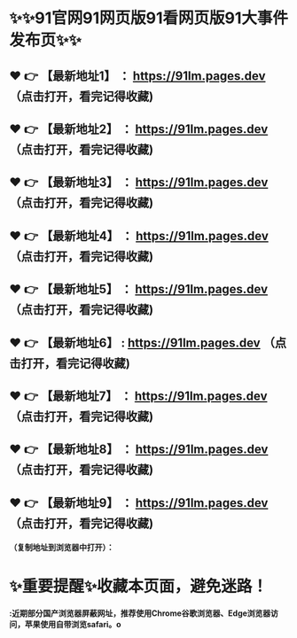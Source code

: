 # :sparkles::sparkles:91官网91网页版91看网页版91大事件发布页:sparkles::sparkles:

 :heart: :point_right: 【最新地址1】 ： https://91lm.pages.dev  （点击打开，看完记得收藏)
 ------
 :heart: :point_right: 【最新地址2】 ： https://91lm.pages.dev  （点击打开，看完记得收藏)
 ------
 :heart: :point_right: 【最新地址3】 ： https://91lm.pages.dev   （点击打开，看完记得收藏)
 ------
 :heart: :point_right: 【最新地址4】 ： https://91lm.pages.dev  （点击打开，看完记得收藏)
 ------
 :heart: :point_right: 【最新地址5】 ： https://91lm.pages.dev   （点击打开，看完记得收藏)
 ------
 :heart: :point_right: 【最新地址6】 :  https://91lm.pages.dev   （点击打开，看完记得收藏)
 ------
 :heart: :point_right: 【最新地址7】 ： https://91lm.pages.dev   （点击打开，看完记得收藏)
 ------
 :heart: :point_right: 【最新地址8】 ： https://91lm.pages.dev  （点击打开，看完记得收藏)
 ------
 :heart: :point_right: 【最新地址9】 ： https://91lm.pages.dev   （点击打开，看完记得收藏)
  ------

  
#### （复制地址到浏览器中打开）：
# :sparkles:重要提醒:sparkles:收藏本页面，避免迷路！
#### :近期部分国产浏览器屏蔽网址，推荐使用Chrome谷歌浏览器、Edge浏览器访问，苹果使用自带浏览safari。o
